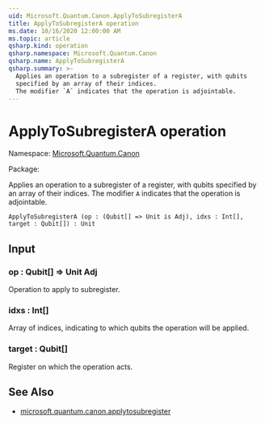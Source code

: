 ```yaml
---
uid: Microsoft.Quantum.Canon.ApplyToSubregisterA
title: ApplyToSubregisterA operation
ms.date: 10/16/2020 12:00:00 AM
ms.topic: article
qsharp.kind: operation
qsharp.namespace: Microsoft.Quantum.Canon
qsharp.name: ApplyToSubregisterA
qsharp.summary: >-
  Applies an operation to a subregister of a register, with qubits
  specified by an array of their indices.
  The modifier `A` indicates that the operation is adjointable.
---
```


# ApplyToSubregisterA operation

Namespace: [Microsoft.Quantum.Canon](xref:Microsoft.Quantum.Canon)

Package: [](https://nuget.org/packages/)


Applies an operation to a subregister of a register, with qubitsspecified by an array of their indices.The modifier `A` indicates that the operation is adjointable.

```Q#
ApplyToSubregisterA (op : (Qubit[] => Unit is Adj), idxs : Int[], target : Qubit[]) : Unit
```


## Input

### op : Qubit[] => Unit Adj

Operation to apply to subregister.


### idxs : Int[]

Array of indices, indicating to which qubits the operation will be applied.


### target : Qubit[]

Register on which the operation acts.



## See Also

- [microsoft.quantum.canon.applytosubregister](xref:microsoft.quantum.canon.applytosubregister)